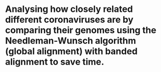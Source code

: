 # Analysing how closely related different coronaviruses are by comparing their genomes using the Needleman-Wunsch algorithm (global alignment) with banded alignment to save time.
